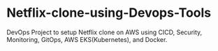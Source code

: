 # Netflix-clone-using-Devops-Tools
DevOps Project to setup Netflix clone on AWS using CICD, Security, Monitoring, GitOps, AWS EKS(Kubernetes), and Docker. 
